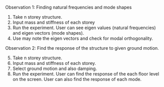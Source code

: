 Observation 1: Finding natural frequencies and mode shapes

1. Take n storey structure.
2. Input mass and stiffness of each storey
3. Run the experiment. User can see eigen values (natural frequencies) and eigen vectors (mode shapes).
4. Use may note the eigen vectors and check for modal orthogonality.

Observation 2: Find the response of the structure to given ground motion.

5. Take n storey structure.
6. Input mass and stiffness of each storey.
7. Select ground motion and also damping.
8. Run the experiment. User can find the response of the each floor level on the screen. User can also find the response of each mode.


